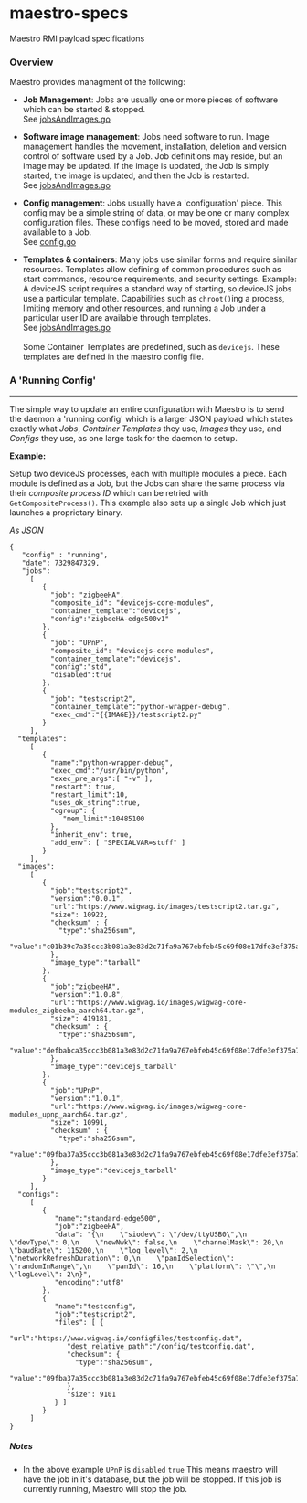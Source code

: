 # maestro-specs
Maestro RMI payload specifications

### Overview

Maestro provides managment of the following:
* **Job Management**: Jobs are usually one or more pieces of software which can be started & stopped. <br>See [jobsAndImages.go](https://github.com/PelionIoT/maestroSpecs/blob/master/jobsAndImages.go#L329)

* **Software image management**: Jobs need software to run. Image management handles the movement, installation, deletion and version control of software used by a Job. Job definitions may reside, but an image may be updated. If the image is updated, the Job is simply started, the image is updated, and then the Job is restarted. <br>See [jobsAndImages.go](https://github.com/PelionIoT/maestroSpecs/blob/master/jobsAndImages.go#L299)

* **Config management**: Jobs usually have a 'configuration' piece. This config may be a simple string of data, or may be one or many complex configuration files. These configs need to be moved, stored and made available to a Job. <br>See [config.go](https://github.com/PelionIoT/maestroSpecs/blob/master/configs.go#L10)

* **Templates & containers**: Many jobs use similar forms and require similar resources. Templates allow defining of common procedures such as start commands, resource requirements, and security settings. Example: A deviceJS script requires a standard way of starting, so deviceJS jobs use a particular template.  Capabilities such as `chroot()`ing a process, limiting memory and other resources, and running a Job under a particular user ID are available through templates.<br>See [jobsAndImages.go](https://github.com/PelionIoT/maestroSpecs/blob/master/jobsAndImages.go#L256)<br><br>
Some Container Templates are predefined, such as `devicejs`. These templates are defined in the maestro config file.


### A 'Running Config'
---

The simple way to update an entire configuration with Maestro is to send the daemon a 'running config' which is a larger JSON payload which states exactly what *Jobs*, *Container Templates* they use, *Images* they use, and *Configs* they use, as one large task for the daemon to setup.

**Example:**

Setup two deviceJS processes, each with multiple modules a piece. Each module is defined as a Job, but the Jobs can share the same process via their *composite process ID* which can be retried with `GetCompositeProcess()`. This example also sets up a single Job which just launches a proprietary binary.

*As JSON*

```
{
   "config" : "running",
   "date": 7329847329,
   "jobs":
     [
        {
          "job": "zigbeeHA",
          "composite_id": "devicejs-core-modules",
          "container_template":"devicejs",
          "config":"zigbeeHA-edge500v1"
        },
        {
          "job": "UPnP",
          "composite_id": "devicejs-core-modules",
          "container_template":"devicejs",
          "config":"std",
          "disabled":true
        },
        {
          "job": "testscript2",
          "container_template":"python-wrapper-debug",
          "exec_cmd":"{{IMAGE}}/testscript2.py"
        }        
     ],
  "templates":
     [
        {
          "name":"python-wrapper-debug",
          "exec_cmd":"/usr/bin/python",
          "exec_pre_args":[ "-v" ],
          "restart": true,
          "restart_limit":10,
          "uses_ok_string":true,
          "cgroup": {
             "mem_limit":10485100
          },
          "inherit_env": true,
          "add_env": [ "SPECIALVAR=stuff" ]
        }
     ],
  "images": 
     [
        {
          "job":"testscript2",
          "version":"0.0.1",
          "url":"https://www.wigwag.io/images/testscript2.tar.gz",
          "size": 10922,
          "checksum" : {
            "type":"sha256sum",
            "value":"c01b39c7a35ccc3b081a3e83d2c71fa9a767ebfeb45c69f08e17dfe3ef375a7b"
          },
          "image_type":"tarball"
        },
        {
          "job":"zigbeeHA",
          "version":"1.0.8",
          "url":"https://www.wigwag.io/images/wigwag-core-modules_zigbeeha_aarch64.tar.gz",
          "size": 419181,
          "checksum" : {
            "type":"sha256sum",
            "value":"defbabca35ccc3b081a3e83d2c71fa9a767ebfeb45c69f08e17dfe3ef375a7b"
          },
          "image_type":"devicejs_tarball"
        },
        {
          "job":"UPnP",
          "version":"1.0.1",
          "url":"https://www.wigwag.io/images/wigwag-core-modules_upnp_aarch64.tar.gz",
          "size": 10991,
          "checksum" : {
            "type":"sha256sum",
            "value":"09fba37a35ccc3b081a3e83d2c71fa9a767ebfeb45c69f08e17dfe3ef375a7b"
          },
          "image_type":"devicejs_tarball"
        }
     ],
  "configs":
     [
        {
           "name":"standard-edge500",
           "job":"zigbeeHA",
           "data": "{\n    \"siodev\": \"/dev/ttyUSB0\",\n    \"devType\": 0,\n    \"newNwk\": false,\n    \"channelMask\": 20,\n    \"baudRate\": 115200,\n    \"log_level\": 2,\n    \"networkRefreshDuration\": 0,\n    \"panIdSelection\": \"randomInRange\",\n    \"panId\": 16,\n    \"platform\": \"\",\n    \"logLevel\": 2\n}",
           "encoding":"utf8"
        },
        {
           "name":"testconfig",
           "job":"testscript2",
           "files": [ {
              "url":"https://www.wigwag.io/configfiles/testconfig.dat",
              "dest_relative_path":"/config/testconfig.dat",
              "checksum": {
                "type":"sha256sum",
                "value":"09fba37a35ccc3b081a3e83d2c71fa9a767ebfeb45c69f08e17dfe3ef375a7b"
              },
              "size": 9101
           } ]
        }        
     ]
}
```

##### Notes

- In the above example `UPnP` is `disabled` `true` This means maestro will have the job in it's database, but the job will be stopped. If this job is currently running, Maestro will stop the job.


